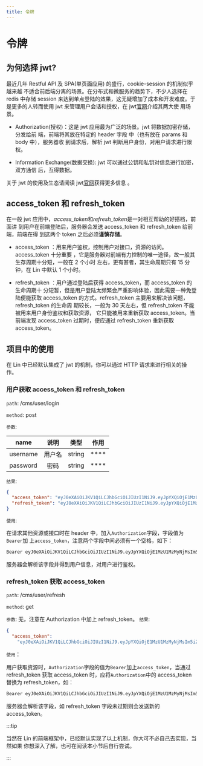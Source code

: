 ```yaml
---
title: 令牌
---
```


# <H2Icon /> 令牌

## 为何选择 jwt?

最近几年 Restful API 及 SPA(单页面应用) 的盛行，cookie-session 的机制似乎越来越
不适合前后端分离的场景。在分布式和微服务的趋势下，不少人选择在 redis 中存储
session 来达到单点登陆的效果，这无疑增加了成本和开发难度。于是更多的人转而使用
jwt 来管理用户会话和授权，在 jwt[官网](https://jwt.io/introduction/)介绍其两大使
用场景。

- Authorization(授权)：这是 jwt 应用最为广泛的场景。jwt 将数据加密存储，分发给前
  端，前端将其放在特定的 header 字段 中（也有放在 params 和 body 中），服务器收
  到请求后，解析 jwt 判断用户身份，对用户请求进行限权。

- Information Exchange(数据交换): jwt 可以通过公钥和私钥对信息进行加密，双方通信
  后，互得数据。

关于 jwt 的使用及生态请阅读 jwt[官网](https://jwt.io/introduction/)获得更多信息
。

## access_token 和 refresh_token

在一般 jwt 应用中，*access_token*和*refresh_token*是一对相互帮助的好搭档，前面讲
到用户在前端登陆后，服务器会发送 access_token 和 refresh_token 给前端，前端在得
到这两个 token 之后必须**谨慎存储**。

- access_token ：用来用户鉴权，控制用户对接口，资源的访问。access_token 十分重要
  ，它是服务器对前端有力控制的唯一途径，故一般其生存周期十分短，一般在 2 个小时
  左右，更有甚者，其生命周期只有 15 分钟，在 Lin 中默认 1 个小时。

- refresh_token ：用户通过登陆后获得 access_token，而 access_token 的生命周期十
  分短暂，但是用户登陆太频繁会严重影响体验，因此需要一种免登陆便能获取
  access_token 的方式。refresh_token 主要用来解决该问题，refresh_token 的生命周
  期较长，一般为 30 天左右，但 refresh_token 不能被用来用户身份鉴权和获取资源，
  它只能被用来重新获取 access_token。当前端发现 access_token 过期时，便应通过
  refresh_token 重新获取 access_token。

## 项目中的使用

在 Lin 中已经默认集成了 jwt 的机制，你可以通过 HTTP 请求来进行相关的操作。

### 用户获取 access_token 和 refresh_token

`path`: /cms/user/login

`method`: post

`参数`:

| name     |  说明  |  类型  | 作用     |
| -------- | :----: | :----: | -------- |
| username | 用户名 | string | \*\*\*\* |
| password |  密码  | string | \*\*\*\* |

`结果`:

```json
{
  "access_token": "eyJ0eXAiOiJKV1QiLCJhbGciOiJIUzI1NiJ9.eyJpYXQiOjE1MzU1MzMyNjMsIm5iZiI6MTUzNTUzMzI2MywianRpIjoiMTlkZWUwNzQtNzUxYi00MjBlLTk3NjAtZDRkMzc3YjdjMjUyIiwiZXhwIjoxNTM1NjE5NjYzLCJpZGVudGl0eSI6InBlZHJvIiwiZnJlc2giOmZhbHNlLCJ0eXBlIjoiYWNjZXNzIn0.9sNmAV5anxY5N1S1kaXzRRpdjzVX3fX6iI0ZjxGiiVs",
  "refresh_token": "eyJ0eXAiOiJKV1QiLCJhbGciOiJIUzI1NiJ9.eyJpYXQiOjE1MzU1MzMyNjMsIm5iZiI6MTUzNTUzMzI2MywianRpIjoiYjU0OWIwZGEtMTE3MS00NzJlLWE0MDMtMDFkMGRkZTRjOTYzIiwiZXhwIjoxNTM4MTI1MjYzLCJpZGVudGl0eSI6InBlZHJvIiwidHlwZSI6InJlZnJlc2gifQ.cBnqEBnome-dMFEueQ8oCJfoXX9_mzQJAGjyeq4bYh8"
}
```

`使用`:

在请求其他资源或接口时在 header 中，加入`Authorization`字段，字段值为`Bearer`加
上`access_token`，注意两个字段中间必须有一个空格，如下：

```bash
Bearer eyJ0eXAiOiJKV1QiLCJhbGciOiJIUzI1NiJ9.eyJpYXQiOjE1MzU1MzMyNjMsIm5iZiI6MTUzNTUzMzI2MywianRpIjoiMTlkZWUwNzQtNzUxYi00MjBlLTk3NjAtZDRkMzc3YjdjMjUyIiwiZXhwIjoxNTM1NjE5NjYzLCJpZGVudGl0eSI6InBlZHJvIiwiZnJlc2giOmZhbHNlLCJ0eXBlIjoiYWNjZXNzIn0.9sNmAV5anxY5N1S1kaXzRRpdjzVX3fX6iI0ZjxGiiVs
```

服务器会解析该字段并得到用户信息，对用户进行鉴权。

### refresh_token 获取 access_token

`path`: /cms/user/refresh

`method`: get

`参数`: 无，注意在 Authorization 中加上 refresh_token。 `结果`:

```json
{
  "access_token":
    "eyJ0eXAiOiJKV1QiLCJhbGciOiJIUzI1NiJ9.eyJpYXQiOjE1MzU1MzMyNjMsIm5iZiI6MTUzNTUzMzI2MywianRpIjoiMTlkZWUwNzQtNzUxYi00MjBlLTk3NjAtZDRkMzc3YjdjMjUyIiwiZXhwIjoxNTM1NjE5NjYzLCJpZGVudGl0eSI6InBlZHJvIiwiZnJlc2giOmZhbHNlLCJ0eXBlIjoiYWNjZXNzIn0.9sNmAV5anxY5N1S1kaXzRRpdjzVX3fX6iI0ZjxGiiVs"
```

`使用`：

用户获取资源时，`Authorization`字段的值为`Bearer`加上`access_token`，当通过
refresh_token 获取 access_token 时，应将`Authorization`中的 access_token 替换为
refresh_token，如：

```bash
Bearer eyJ0eXAiOiJKV1QiLCJhbGciOiJIUzI1NiJ9.eyJpYXQiOjE1MzU1MzMyNjMsIm5iZiI6MTUzNTUzMzI2MywianRpIjoiYjU0OWIwZGEtMTE3MS00NzJlLWE0MDMtMDFkMGRkZTRjOTYzIiwiZXhwIjoxNTM4MTI1MjYzLCJpZGVudGl0eSI6InBlZHJvIiwidHlwZSI6InJlZnJlc2gifQ.cBnqEBnome-dMFEueQ8oCJfoXX9_mzQJAGjyeq4bYh8
```

服务器会解析该字段，如 refresh_token 字段未过期则会发送新的 access_token。

:::tip

当然在 Lin 的前端框架中，已经默认实现了以上机制，你大可不必自己去实现，当然如果
你想深入了解，也可在阅读本小节后自行尝试。

:::

